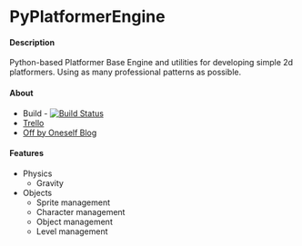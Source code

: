 PyPlatformerEngine 
==================

#### Description
Python-based Platformer Base Engine and utilities for developing simple 2d platformers. Using as many professional patterns as possible.

#### About
* Build - [![Build Status](http://walrath.technology:8080/jenkins/buildStatus/icon?job=PyPlatformerEngine)](http://walrath.technology:8080/jenkins/view/Open%20Source/job/PyPlatformerEngine/)
* [Trello](https://trello.com/b/b5zVsGiI/pyplatformerengine)
* [Off by Oneself Blog](http://blog.walrath.technology)

#### Features
* Physics
	* Gravity
* Objects
	* Sprite management
	* Character management
	* Object management
	* Level management
